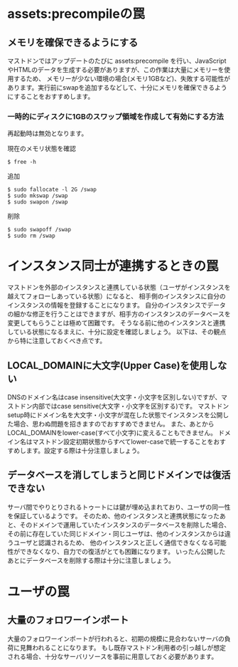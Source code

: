 <!-- TITLE: マストドン構築・運用時の罠 -->
<!-- SUBTITLE: マストドン構築・運用時の罠の紹介 -->

# assets:precompileの罠

## メモリを確保できるようにする

マストドンではアップデートのたびに assets:precompile を行い、JavaScriptやHTMLのデータを生成する必要がありますが、この作業は大量にメモリーを使用するため、
メモリーが少ない環境の場合(メモリ1GBなど)、失敗する可能性があります。実行前にswapを追加するなどして、十分にメモリを確保できるようにすることをおすすめします。

### 一時的にディスクに1GBのスワップ領域を作成して有効にする方法

再起動時は無効となります。

現在のメモリ状態を確認

	$ free -h

追加

	$ sudo fallocate -l 2G /swap
	$ sudo mkswap /swap
	$ sudo swapon /swap

削除

	$ sudo swapoff /swap
	$ sudo rm /swap
	
# インスタンス同士が連携するときの罠
マストドンを外部のインスタンスと連携している状態（ユーザがインスタンスを越えてフォローしあっている状態）になると、
相手側のインスタンスに自分のインスタンスの情報を登録することになります。
自分のインスタンスでデータの細かな修正を行うことはできますが、相手方のインスタンスのデータベースを変更してもらうことは極めて困難です。
そうなる前に他のインスタンスと連携している状態になるまえに、十分に設定を確認しましょう。
以下は、その観点から特に注意しておくべき点です。

## LOCAL_DOMAINに大文字(Upper Case)を使用しない
DNSのドメイン名はcase insensitive(大文字・小文字を区別しない)ですが、マストドン内部ではcase sensitive(大文字・小文字を区別する)です。
マストドンsetup時にドメイン名を大文字・小文字が混在した状態でインスタンスを公開した場合、思わぬ問題を招きますのでおすすめできません。
また、あとからLOCAL_DOMAINをlower-case(すべて小文字)に変えることもできません。
ドメイン名はマストドン設定初期状態からすべてlower-caseで統一することをおすすめします。設定する際は十分注意しましょう。

## データベースを消してしまうと同じドメインでは復活できない
サーバ間でやりとりされるトゥートには鍵が埋め込まれており、ユーザの同一性を保証しているようです。
そのため、他のインスタンスと連携状態になったあと、そのドメインで運用していたインスタンスのデータベースを削除した場合、
その前に存在していた同じドメイン・同じユーザは、他のインスタンスからは違うユーザと認識されるため、
他のインスタンスと正しく通信できなくなる可能性ができなくなり、自力での復活がとても困難になります。
いったん公開したあとにデータベースを削除する際は十分に注意しましょう。


# ユーザの罠

## 大量のフォロワーインポート

大量のフォロワーインポートが行われると、初期の規模に見合わないサーバの負荷に見舞われることになります。
もし既存マストドン利用者の引っ越しが想定される場合、十分なサーバリソースを事前に用意しておく必要があります。

